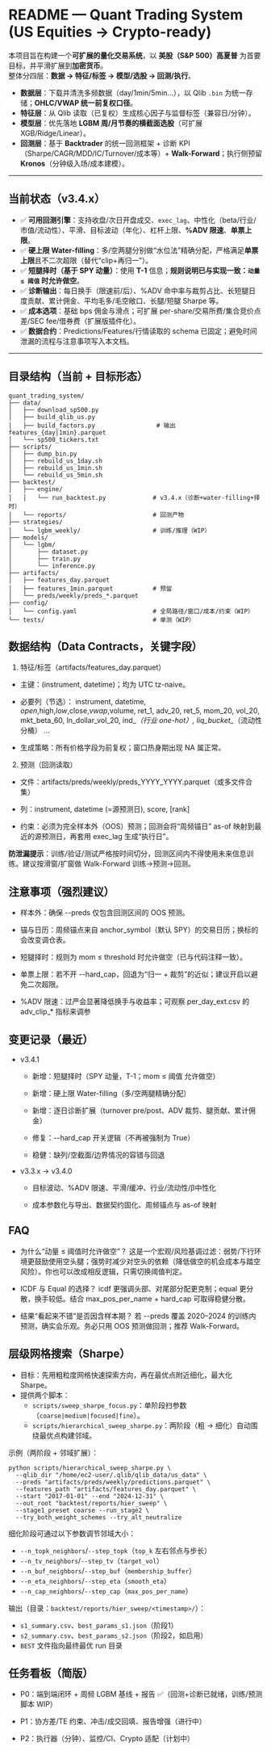 # README — Quant Trading System (US Equities → Crypto-ready)

本项目旨在构建一个**可扩展的量化交易系统**，以 **美股（S&P 500）高夏普** 为首要目标，并平滑扩展到**加密货币**。  
整体分四层：**数据 → 特征/标签 → 模型/选股 → 回测/执行**。

- **数据层**：下载并清洗多频数据（day/1min/5min…），以 Qlib `.bin` 为统一存储；**OHLC/VWAP 统一前复权口径**。  
- **特征层**：从 Qlib 读取（已复权）生成核心因子与监督标签（兼容日/分钟）。  
- **模型层**：优先落地 **LGBM 周/月节奏的横截面选股**（可扩展 XGB/Ridge/Linear）。  
- **回测层**：基于 **Backtrader** 的统一回测框架 + 诊断 KPI（Sharpe/CAGR/MDD/IC/Turnover/成本等）+ **Walk-Forward**；执行侧预留 **Kronos**（分钟级入场/成本建模）。

---

## 当前状态（v3.4.x）

- ✅ **可用回测引擎**：支持收盘/次日开盘成交、`exec_lag`、中性化（beta/行业/市值/流动性）、平滑、目标波动（年化）、杠杆上限、**%ADV 限速**、**单票上限**。  
- ✅ **硬上限 Water-filling**：多/空两腿分别做“水位法”精确分配，严格满足**单票上限**且不二次超限（替代“clip+再归一”）。  
- ✅ **短腿择时（基于 SPY 动量）**：使用 **T-1** 信息；**规则说明已与实现一致：`动量 ≤ 阈值` 时允许做空**。  
- ✅ **诊断输出**：每日换手（限速前/后）、%ADV 命中率与裁剪占比、长短腿日度贡献、累计佣金、平均毛多/毛空敞口、长腿/短腿 Sharpe 等。  
- ✅ **成本选项**：基础 bps 佣金与滑点；可扩展 per-share/交易所费/集合竞价点差/SEC fee/借券费（扩展版插件化）。  
- ✅ **数据合约**：Predictions/Features/行情读取的 schema 已固定；避免时间泄漏的流程与注意事项写入本文档。

---

## 目录结构（当前 + 目标形态）

```plaintext
quant_trading_system/
├── data/
│   ├── download_sp500.py
│   ├── build_qlib_us.py
│   ├── build_factors.py                 # 输出 features_{day|1min}.parquet
│   └── sp500_tickers.txt
├── scripts/
│   ├── dump_bin.py
│   ├── rebuild_us_1day.sh
│   ├── rebuild_us_1min.sh
│   └── rebuild_us_5min.sh
├── backtest/
│   ├── engine/
│   │   └── run_backtest.py             # v3.4.x（诊断+water-filling+择时）
│   └── reports/                        # 回测产物
├── strategies/
│   └── lgbm_weekly/                    # 训练/推理（WIP）
├── models/
│   └── lgbm/
│       ├── dataset.py
│       ├── train.py
│       └── inference.py
├── artifacts/
│   ├── features_day.parquet
│   ├── features_1min.parquet           # 预留
│   └── preds/weekly/preds_*.parquet
├── config/
│   └── config.yaml                     # 全局路径/窗口/成本/约束（WIP）
└── tests/                              # 单测（WIP）
```

## 数据结构（Data Contracts，关键字段）
1) 特征/标签（artifacts/features_day.parquet）

- 主键：(instrument, datetime)；均为 UTC tz-naive。

- 必要列（节选）：
instrument, datetime, $open,$high,$low,$close,$vwap,$volume, ret_1, adv_20, ret_5, mom_20, vol_20, mkt_beta_60, ln_dollar_vol_20, ind_*（行业 one-hot）, liq_bucket_*（流动性分桶） …

- 生成策略：所有价格字段为前复权；窗口热身期出现 NA 属正常。

2) 预测（回测读取）

- 文件：artifacts/preds/weekly/preds_YYYY_YYYY.parquet（或多文件合集）

- 列：instrument, datetime (=源预测日), score, [rank]

- 约束：必须为完全样本外（OOS）预测；回测会将“周频锚日” as-of 映射到最近的源预测日，再套用 exec_lag 生成“执行日”。

**防泄漏提示**：训练/验证/测试严格按时间切分，回测区间内不得使用未来信息训练。建议按滑窗/扩窗做 Walk-Forward 训练→预测→回测。

## 注意事项（强烈建议）

- 样本外：确保 --preds 仅包含回测区间的 OOS 预测。

- 锚与日历：周频锚点来自 anchor_symbol（默认 SPY）的交易日历；换标的会改变调仓表。

- 短腿择时：规则为 mom ≤ threshold 时允许做空（已与代码注释一致）。

- 单票上限：若不开 --hard_cap，回退为“归一 + 裁剪”的近似；建议开启以避免二次超限。

- %ADV 限速：过严会显著降低换手与收益率；可观察 per_day_ext.csv 的 adv_clip_* 指标来调参

## 变更记录（最近）

- v3.4.1

  - 新增：短腿择时（SPY 动量，T-1；mom ≤ 阈值 允许做空）

  - 新增：硬上限 Water-filling（多/空两腿精确分配）

  - 新增：逐日诊断扩展（turnover pre/post、ADV 裁剪、腿贡献、累计佣金）

  - 修复：--hard_cap 开关逻辑（不再被强制为 True）

  - 稳健：缺列/空截面/边界情况的容错与回退

- v3.3.x → v3.4.0

  - 目标波动、%ADV 限速、平滑/缓冲、行业/流动性/β中性化

  - 成本参数化与导出、数据契约固化、周频锚点与 as-of 映射

## FAQ

- 为什么“动量 ≤ 阈值时允许做空”？
这是一个宏观/风险基调过滤：弱势/下行环境更鼓励使用空头腿；强势时减少对空头的依赖（降低做空的机会成本与踏空风险）。你也可以改成相反逻辑，只需切换阈值判定。

- ICDF 与 Equal 的选择？
icdf 更强调头部、对尾部分配更克制；equal 更分散，换手较低。结合 max_pos_per_name + hard_cap 可取得稳健分散。

- 结果“看起来不错”是否因含样本期？
若 --preds 覆盖 2020–2024 的训练内预测，确实会乐观。务必只用 OOS 预测做回测；推荐 Walk-Forward。

## 层级网格搜索（Sharpe）

- 目标：先用粗粒度网格快速探索方向，再在最优点附近细化，最大化 Sharpe。
- 提供两个脚本：
  - `scripts/sweep_sharpe_focus.py`：单阶段扫参数（`coarse|medium|focused|fine`）。
  - `scripts/hierarchical_sweep_sharpe.py`：两阶段（粗 → 细化）自动围绕最优点构建邻域。

示例（两阶段 + 邻域扩展）：

```
python scripts/hierarchical_sweep_sharpe.py \
  --qlib_dir "/home/ec2-user/.qlib/qlib_data/us_data" \
  --preds "artifacts/preds/weekly/predictions.parquet" \
  --features_path "artifacts/features_day.parquet" \
  --start "2017-01-01" --end "2024-12-31" \
  --out_root "backtest/reports/hier_sweep" \
  --stage1_preset coarse --run_stage2 \
  --try_both_weight_schemes --try_alt_neutralize
```

细化阶段可通过以下参数调节邻域大小：
- `--n_topk_neighbors`/`--step_topk`（`top_k` 左右邻点与步长）
- `--n_tv_neighbors`/`--step_tv`（`target_vol`）
- `--n_buf_neighbors`/`--step_buf`（`membership_buffer`）
- `--n_eta_neighbors`/`--step_eta`（`smooth_eta`）
- `--n_cap_neighbors`/`--step_cap`（`max_pos_per_name`）

输出（目录：`backtest/reports/hier_sweep/<timestamp>/`）：
- `s1_summary.csv`、`best_params_s1.json`（阶段1）
- `s2_summary.csv`、`best_params_s2.json`（阶段2，如启用）
- `BEST` 文件指向最终最优 run 目录

## 任务看板（简版）

- P0：端到端闭环 + 周频 LGBM 基线 + 报告 ✅（回测+诊断已就绪，训练/预测脚本 WIP）

- P1：协方差/TE 约束、冲击/成交回填、报告增强（进行中）

- P2：执行器（分钟）、监控/CI、Crypto 适配（计划中）

